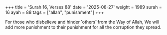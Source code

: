 +++
title = 'Surah 16, Verses 88'
date = '2025-08-27'
weight = 1989
surah = 16
ayah = 88
tags = ["allah", "punishment"]
+++

For those who disbelieve and hinder ˹others˺ from the Way of Allah, We will add more punishment to their punishment for all the corruption they spread.
